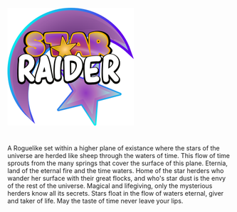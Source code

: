 ![logo](logo.png)

# 

A Roguelike set within a higher plane of existance where the stars of the universe are herded like sheep through the waters of time. This flow of time sprouts from the many springs that cover the surface of this plane. Eternia, land of the eternal fire and the time waters. Home of the star herders who wander her surface with their great flocks, and who's star dust is the envy of the rest of the universe. Magical and lifegiving, only the mysterious herders know all its secrets. Stars float in the flow of waters eternal, giver and taker of life. May the taste of time never leave your lips. 
